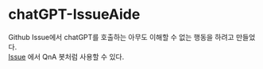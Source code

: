 # chatGPT-IssueAide

Github Issue에서 chatGPT를 호출하는 아무도 이해할 수 없는 행동을 하려고 만들었다. \
[Issue](https://github.com/RektPunk/chatGPT-IssueAide/issues) 에서 QnA 봇처럼 사용할 수 있다.
